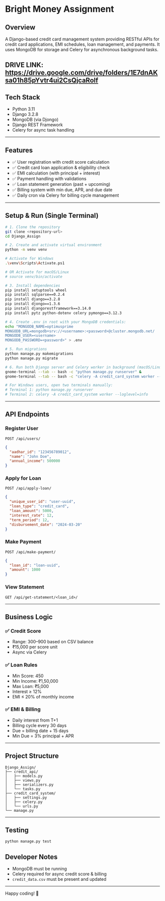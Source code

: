 # Bright Money Assignment 

##  Overview

A Django-based credit card management system providing RESTful APIs for credit card applications, EMI schedules, loan management, and payments. It uses MongoDB for storage and Celery for asynchronous background tasks.


DRIVE LINK: https://drive.google.com/drive/folders/1E7dnAKsa01h85pYvtr4ui2CsQjcaRolf
---

##  Tech Stack

- Python 3.11  
- Django 3.2.8  
- MongoDB (via Djongo)  
- Django REST Framework  
- Celery for async task handling  

---

##  Features

- ✅ User registration with credit score calculation  
- ✅ Credit card loan application & eligibility check  
- ✅ EMI calculation (with principal + interest)  
- ✅ Payment handling with validations  
- ✅ Loan statement generation (past + upcoming)  
- ✅ Billing system with min due, APR, and due date  
- ✅ Daily cron via Celery for billing cycle management  

---



## Setup & Run (Single Terminal)

`````bash
# 1. Clone the repository
git clone <repository-url>
cd Django_Assign

# 2. Create and activate virtual environment
python -m venv venv

# Activate for Windows
.\venv\Scripts\Activate.ps1

# OR Activate for macOS/Linux
# source venv/bin/activate

# 3. Install dependencies
pip install setuptools wheel
pip install sqlparse==0.2.4
pip install django==3.2.8
pip install djongo==1.3.6
pip install djangorestframework==3.14.0
pip install pytz python-dotenv celery pymongo==3.12.3

# 4. Create .env in root with your MongoDB credentials:
echo "MONGODB_NAME=optimusprime
MONGODB_URL=mongodb+srv://<username>:<password>@cluster.mongodb.net/
MONGODB_USER=<username>
MONGODB_PASSWORD=<password>" > .env

# 5. Run migrations
python manage.py makemigrations
python manage.py migrate

# 6. Run both Django server and Celery worker in background (macOS/Linux only):
gnome-terminal --tab -- bash -c "python manage.py runserver" &
gnome-terminal --tab -- bash -c "celery -A credit_card_system worker --loglevel=info" &

# For Windows users, open two terminals manually:
# Terminal 1: python manage.py runserver
# Terminal 2: celery -A credit_card_system worker --loglevel=info
`````

---

##  API Endpoints

###  Register User  
`POST /api/users/`
```json
{
  "aadhar_id": "123456789012",
  "name": "John Doe",
  "annual_income": 500000
}
```

###  Apply for Loan  
`POST /api/apply-loan/`
```json
{
  "unique_user_id": "user-uuid",
  "loan_type": "credit_card",
  "loan_amount": 5000,
  "interest_rate": 12,
  "term_period": 12,
  "disbursement_date": "2024-03-20"
}
```

###  Make Payment  
`POST /api/make-payment/`
```json
{
  "loan_id": "loan-uuid",
  "amount": 1000
}
```

###  View Statement  
`GET /api/get-statement/<loan_id>/`

---

##  Business Logic

### ✅ Credit Score
- Range: 300–900 based on CSV balance
- ₹15,000 per score unit
- Async via Celery

### ✅ Loan Rules
- Min Score: 450
- Min Income: ₹1,50,000
- Max Loan: ₹5,000
- Interest ≥ 12%
- EMI ≤ 20% of monthly income

### ✅ EMI & Billing
- Daily interest from T+1
- Billing cycle every 30 days
- Due = billing date + 15 days
- Min Due = 3% principal + APR

---

##  Project Structure

```
Django_Assign/
├── credit_api/
│   ├── models.py
│   ├── views.py
│   ├── serializers.py
│   └── tasks.py
├── credit_card_system/
│   ├── settings.py
│   ├── celery.py
│   └── urls.py
└── manage.py
```

---

##  Testing

```bash
python manage.py test
```



##  Developer Notes

- MongoDB must be running
- Celery required for async credit score & billing
- `credit_data.csv` must be present and updated

---


Happy coding! 🚀
